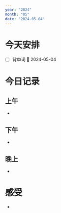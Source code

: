 ```yaml
---
year: "2024"
month: "05"
date: "2024-05-04"
---
```

# 今天安排
- [ ] 背单词 📅 2024-05-04




# 今日记录

## 上午
*  

## 下午
* 

## 晚上
* 

# 感受
* 




